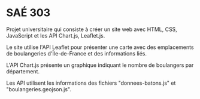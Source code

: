 # SAÉ 303
Projet universitaire qui consiste à créer un site web avec HTML, CSS, JavaScript et les API Chart.js, Leaflet.js.

Le site utilise l'API Leaflet pour présenter une carte avec des emplacements de boulangeries d'Île-de-France et des informations liés.

L'API Chart.js présente un graphique indiquant le nombre de boulangers par département.

Les API utilisent les informations des fichiers "donnees-batons.js" et "boulangeries.geojson.js".
